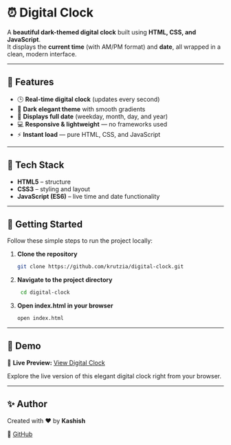 # ⏰ Digital Clock

A **beautiful dark-themed digital clock** built using **HTML, CSS, and JavaScript**.  
It displays the **current time** (with AM/PM format) and **date**, all wrapped in a clean, modern interface.

---

## 🌟 Features

- 🕒 **Real-time digital clock** (updates every second)  
- 🌙 **Dark elegant theme** with smooth gradients  
- 📅 **Displays full date** (weekday, month, day, and year)  
- 💻 **Responsive & lightweight** — no frameworks used  
- ⚡ **Instant load** — pure HTML, CSS, and JavaScript

---

## 🧩 Tech Stack

- **HTML5** – structure  
- **CSS3** – styling and layout  
- **JavaScript (ES6)** – live time and date functionality  

---

## 🚀 Getting Started

Follow these simple steps to run the project locally:

1. **Clone the repository**
   ```bash
   git clone https://github.com/krutzia/digital-clock.git
   ```
   
 2. **Navigate to the project directory**
    ```bash
     cd digital-clock
    ```

 3. **Open index.html in your browser**
     ```bash
     open index.html
    ```

  ---

  ## 🧩 Demo

  🎯 **Live Preview:** [View Digital Clock](https://krutzia.github.io/digital-clock/)  

  Explore the live version of this elegant digital clock right from your browser.

   ---

  ## ✨ Author

  Created with ❤️ by **Kashish**  
  
  💼 [GitHub](https://github.com/krutzia)
